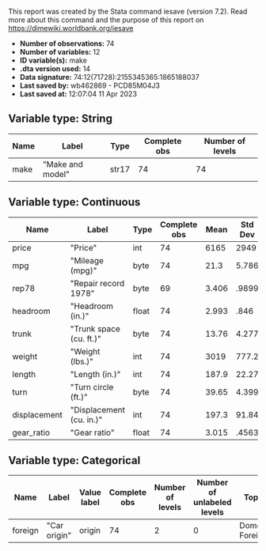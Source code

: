 This report was created by the Stata command iesave (version 7.2). Read more about this command and the purpose of this report on https://dimewiki.worldbank.org/iesave

- **Number of observations:** 74
- **Number of variables:** 12
- **ID variable(s):** make
- **.dta version used:** 14
- **Data signature:** 74:12(71728):2155345365:1865188037
- **Last saved by:** wb462869 - PCD85M04J3
- **Last saved at:** 12:07:04 11 Apr 2023

## Variable type: String

| Name | Label | Type | Complete obs | Number of levels |
|---|---|---|---|---|
| make | "Make and model" | str17 | 74 | 74 |

## Variable type: Continuous

| Name | Label | Type | Complete obs | Mean | Std Dev | p0 | p25 | p50 | p75 | p100 |
|---|---|---|---|---|---|---|---|---|---|---|
| price | "Price" | int | 74 | 6165 | 2949 | 3291 | 4195 | 5007 | 6342 | 15906 |
| mpg | "Mileage (mpg)" | byte | 74 | 21.3 | 5.786 | 12 | 18 | 20 | 25 | 41 |
| rep78 | "Repair record 1978" | byte | 69 | 3.406 | .9899 | 1 | 3 | 3 | 4 | 5 |
| headroom | "Headroom (in.)" | float | 74 | 2.993 | .846 | 1.5 | 2.5 | 3 | 3.5 | 5 |
| trunk | "Trunk space (cu. ft.)" | byte | 74 | 13.76 | 4.277 | 5 | 10 | 14 | 17 | 23 |
| weight | "Weight (lbs.)" | int | 74 | 3019 | 777.2 | 1760 | 2240 | 3190 | 3600 | 4840 |
| length | "Length (in.)" | int | 74 | 187.9 | 22.27 | 142 | 170 | 192.5 | 204 | 233 |
| turn | "Turn circle (ft.)" | byte | 74 | 39.65 | 4.399 | 31 | 36 | 40 | 43 | 51 |
| displacement | "Displacement (cu. in.)" | int | 74 | 197.3 | 91.84 | 79 | 119 | 196 | 250 | 425 |
| gear_ratio | "Gear ratio" | float | 74 | 3.015 | .4563 | 2.19 | 2.73 | 2.955 | 3.37 | 3.89 |

## Variable type: Categorical

| Name | Label | Value label | Complete obs | Number of levels | Number of unlabeled levels | Top count |
|---|---|---|---|---|---|---|
| foreign | "Car origin" | origin | 74 | 2 | 0 | Domestic:52 Foreign:22 |

